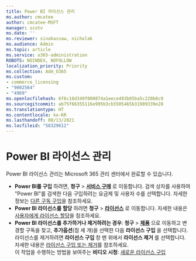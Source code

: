 ```yaml
---
title: Power BI 라이선스 관리
ms.author: cmcatee
author: cmcatee-MSFT
manager: scotv
ms.date: ''
ms.reviewer: sinakassaw, nicholak
ms.audience: Admin
ms.topic: article
ms.service: o365-administration
ROBOTS: NOINDEX, NOFOLLOW
localization_priority: Priority
ms.collection: Adm_O365
ms.custom:
- commerce_licensing
- "9002564"
- "4969"
ms.openlocfilehash: 6f6c10d349f000874a1eece493b05ba5c220b8c9
ms.sourcegitcommit: ab75f66355116e995b3cb5505465b31989339e28
ms.translationtype: HT
ms.contentlocale: ko-KR
ms.lasthandoff: 08/13/2021
ms.locfileid: "58329612"
---
```

# <a name="power-bi-license-management"></a>Power BI 라이선스 관리

Power BI 라이선스 관리는 Microsoft 365 관리 센터에서 완료할 수 있습니다.

- **Power BI를 구입** 하려면, **청구** \> **[서비스 구매](https://go.microsoft.com/fwlink/p/?linkid=868433)** 로 이동합니다. 검색 상자를 사용하여 "Power BI"를 검색한 다음 구입하려는 요금제 및 사용자 수를 선택합니다. 자세한 정보는 [다른 구독 구입](https://docs.microsoft.com/microsoft-365/commerce/try-or-buy-microsoft-365#buy-a-different-subscription)을 참조하세요.
- **Power BI 라이선스를 할당** 하려면 **청구** > **[라이선스](https://go.microsoft.com/fwlink/p/?linkid=842264)** 로 이동합니다. 자세한 내용은 [사용자에게 라이선스 할당](https://docs.microsoft.com/microsoft-365/admin/manage/assign-licenses-to-users)을 참조하세요.
- **Power BI 라이선스를 추가하거나 제거하려는 경우**: **청구** > **[제품](https://go.microsoft.com/fwlink/p/?linkid=842054)** 으로 이동하고 변경할 구독을 찾고, **추가옵션**(점 세 개)을 선택한 다음 **라이선스 구입** 을 선택합니다. 라이선스를 제거하려면 **라이선스 구입** 창 맨 위에서 **라이선스 제거** 를 선택합니다. 자세한 내용은 [라이선스 구입 또는 제거](https://docs.microsoft.com/microsoft-365/commerce/licenses/buy-licenses)를 참조하세요.\
이 작업을 수행하는 방법을 보여주는 **비디오 시청**: [새로운 라이선스 구입](https://go.microsoft.com/fwlink/p/?linkid=2154857)